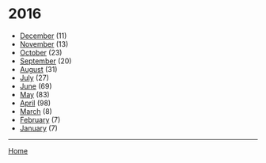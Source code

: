# 2016

  * [December](./2016-12.md) (11)
  * [November](./2016-11.md) (13)
  * [October](./2016-10.md) (23)
  * [September](./2016-09.md) (20)
  * [August](./2016-08.md) (31)
  * [July](./2016-07.md) (27)
  * [June](./2016-06.md) (69)
  * [May](./2016-05.md) (83)
  * [April](./2016-04.md) (98)
  * [March](./2016-03.md) (8)
  * [February](./2016-02.md) (7)
  * [January](./2016-01.md) (7)

----

[Home](../)
